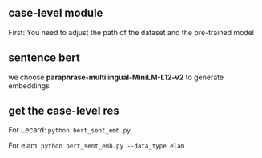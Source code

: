 ## case-level module
First: You need to adjust the path of the dataset and the pre-trained model


## sentence bert
we choose **paraphrase-multilingual-MiniLM-L12-v2** to generate embeddings

## get the case-level res
For Lecard:
<code>python bert_sent_emb.py </code>

For elam:
<code>python bert_sent_emb.py --data_type elam </code>







